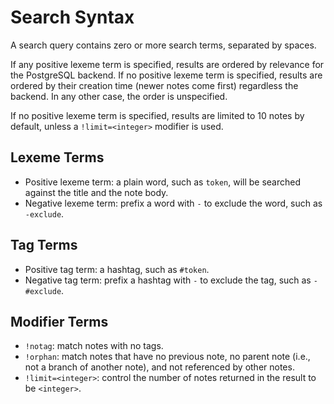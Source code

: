 # Search Syntax

A search query contains zero or more search terms, separated by spaces.

If any positive lexeme term is specified, results are ordered by relevance for the PostgreSQL backend.
If no positive lexeme term is specified, results are ordered by their creation time (newer notes come first) regardless
the backend.
In any other case, the order is unspecified.

If no positive lexeme term is specified, results are limited to 10 notes by default, unless a `!limit=<integer>`
modifier is used.

## Lexeme Terms

- Positive lexeme term: a plain word, such as `token`, will be searched against the title and the note body.
- Negative lexeme term: prefix a word with `-` to exclude the word, such as `-exclude`.

## Tag Terms

- Positive tag term: a hashtag, such as `#token`.
- Negative tag term: prefix a hashtag with `-` to exclude the tag, such as `-#exclude`.

## Modifier Terms

- `!notag`: match notes with no tags.
- `!orphan`: match notes that have no previous note, no parent note (i.e., not a branch of another note), and not
  referenced by other notes.
- `!limit=<integer>`: control the number of notes returned in the result to be `<integer>`.